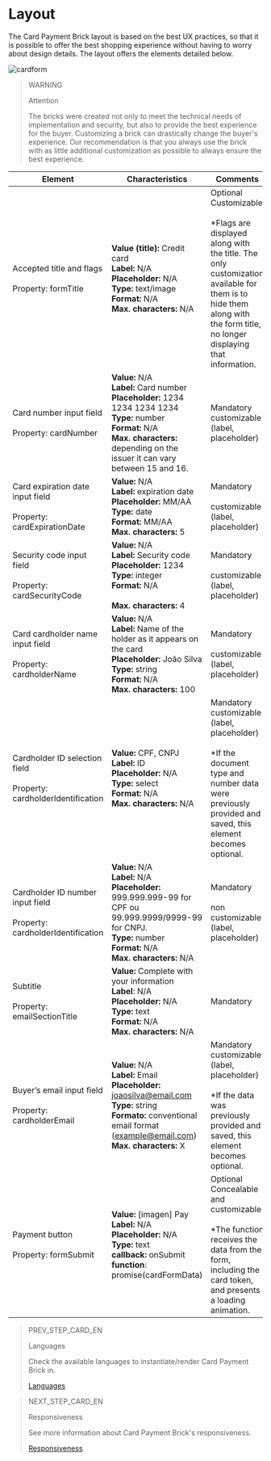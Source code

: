 # Layout 

The Card Payment Brick layout is based on the best UX practices, so that it is possible to offer the best shopping experience without having to worry about design details. The layout offers the elements detailed below.

![cardform](checkout-bricks/card-form__es.png)

> WARNING
>
> Attention
>
> The bricks were created not only to meet the technical needs of implementation and security, but also to provide the best experience for the buyer. Customizing a brick can drastically change the buyer's experience. Our recommendation is that you always use the brick with as little additional customization as possible to always ensure the best experience.

| Element  | Characteristics  | Comments  |
| --- | --- | --- |
| Accepted title and flags <br><br>  Property: formTitle  | **Value (title):** Credit card  <br> **Label:** N/A <br> **Placeholder:** N/A <br> **Type:** text/image <br> **Format:** N/A <br> **Max. characters:** N/A  | Optional <br> Customizable <br><br>  *Flags are displayed along with the title. The only customization available for them is to hide them along with the form title, no longer displaying that information.  |
| Card number input field <br><br> Property: cardNumber  | **Value:** N/A <br> **Label:** Card number <br> **Placeholder:** 1234 1234 1234 1234 <br> **Type:** number <br> **Format:** N/A <br> **Max. characters:** depending on the issuer it can vary between 15 and 16.  | Mandatory <br> customizable (label, placeholder)  |
| Card expiration date input field <br><br> Property: cardExpirationDate  | **Value:** N/A <br> **Label:** expiration date <br> **Placeholder:** MM/AA <br> **Type:** date <br> **Format:** MM/AA <br> **Max. characters:** 5  | Mandatory <br><br> customizable (label, placeholder)  |
| Security code input field <br><br> Property: cardSecurityCode  | **Value:** N/A <br> **Label:** Security code <br> **Placeholder:** 1234 <br> **Type:** integer <br> **Format:** N/A <br><br>  **Max. characters:** 4  | Mandatory <br><br> customizable (label, placeholder)  |
| Card cardholder name input field <br><br> Property: cardholderName  | **Value:** N/A <br> **Label:** Name of the holder as it appears on the card <br> **Placeholder:** João Silva <br> **Type:** string <br> **Format:** N/A <br> **Max. characters:** 100  | Mandatory <br><br> customizable (label, placeholder)  |
| Cardholder ID selection field <br><br> Property: cardholderIdentification  | **Value:** CPF, CNPJ <br> **Label:** ID <br> **Placeholder:** N/A <br> **Type:** select <br> **Format:** N/A <br> **Max. characters:** N/A  | Mandatory <br> customizable (label, placeholder) <br><br> *If the document type and number data were previously provided and saved, this element becomes optional.  |
| Cardholder ID number input field <br><br> Property: cardholderIdentification  | **Value:** N/A <br> **Label:** N/A <br> **Placeholder:** 999.999.999-99 for CPF ou 99.999.9999/9999-99 for CNPJ.<br> **Type:** number <br> **Format:** N/A <br> **Max. characters:** N/A  | Mandatory <br><br> non customizable (label, placeholder)  |
| Subtitle <br><br> Property: emailSectionTitle  | **Value:** Complete with your information <br> **Label**: N/A <br> **Placeholder:** N/A <br> **Type:** text <br> **Format:** N/A <br> **Max. characters:** N/A  | Mandatory  |
| Buyer’s email input field <br><br> Property: cardholderEmail  | **Value:** N/A <br> **Label:** Email <br> **Placeholder:** joaosilva@email.com <br> **Type:** string <br> **Formato:** conventional email format (example@email.com) <br> **Max. characters:** X  | Mandatory <br> customizable (label, placeholder) <br><br> *If the data was previously provided and saved, this element becomes optional.  |
| Payment button <br><br> Property: formSubmit  | **Value:** [imagen] Pay <br> **Label:** N/A <br> **Placeholder:** N/A <br> **Type:** text <br> **callback:** onSubmit <br> **function**: promise(cardFormData)  | Optional <br> Concealable and customizable <br><br> *The function receives the data from the form, including the card token, and presents a loading animation.  |

> PREV_STEP_CARD_EN
>
> Languages
>
> Check the available languages to instantiate/render Card Payment Brick in.
>
> [Languages](/developers/en/docs/checkout-bricks-beta/characteristics/languages)

> NEXT_STEP_CARD_EN
>
> Responsiveness
>
> See more information about Card Payment Brick's responsiveness.
>
> [Responsiveness](/developers/en/docs/checkout-bricks-beta/characteristics/responsiviness)